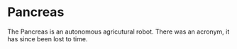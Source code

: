 # Pancreas
The Pancreas is an autonomous agricutural robot. There was an acronym, it has since been lost to time. 
